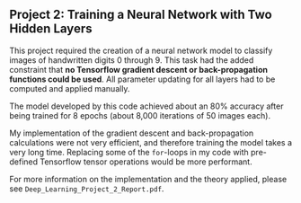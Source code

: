 ## Project 2: Training a Neural Network with Two Hidden Layers

This project required the creation of a neural network model to classify images of handwritten digits 0 through 9. This task had the added constraint that **no Tensorflow gradient descent or back-propagation functions could be used**. All parameter updating for all layers had to be computed and applied manually.

The model developed by this code achieved about an 80% accuracy after being trained for 8 epochs (about 8,000 iterations of 50 images each).

My implementation of the gradient descent and back-propagation calculations were not very efficient, and therefore training the model takes a very long time. Replacing some of the ```for```-loops in my code with pre-defined Tensorflow tensor operations would be more performant.

For more information on the implementation and the theory applied, please see ```Deep_Learning_Project_2_Report.pdf```.
